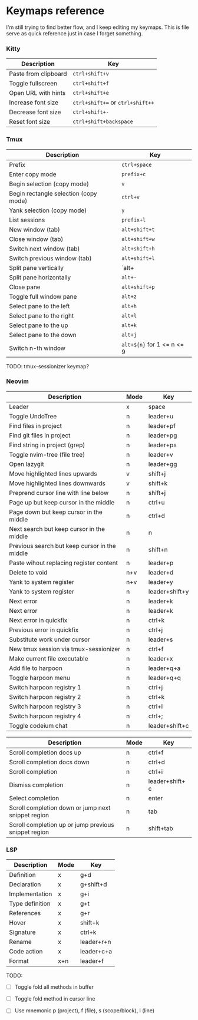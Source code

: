 # Keymaps reference

I'm still trying to find better flow, and I keep editing my keymaps. This is file serve as
quick reference just in case I forget something.

### Kitty

| Description | Key |
| -------------- | --------------- |
| Paste from clipboard | `ctrl+shift+v` |
| Toggle fullscreen | `ctrl+shift+f` |
| Open URL with hints | `ctrl+shift+e` |
| Increase font size | `ctrl+shift+=` or `ctrl+shift++` |
| Decrease font size | `ctrl+shift+-` |
| Reset font size | `ctrl+shift+backspace` |


### Tmux

| Description | Key |
| ----------- | --- |
| Prefix | `ctrl+space` | 
| Enter copy mode | `prefix+c` |
| Begin selection (copy mode) | `v` | 
| Begin rectangle selection (copy mode) | `ctrl+v` |
| Yank selection (copy mode) | `y` |
| List sessions | `prefix+l` |
| New window (tab) | `alt+shift+t` |
| Close window (tab) | `alt+shift+w` |
| Switch next window (tab) | `alt+shift+h` |
| Switch previous window (tab) | `alt+shift+l` |
| Split pane vertically | `alt+|` |
| Split pane horizontally | `alt+-` |
| Close pane | `alt+shift+p` |
| Toggle full window pane | `alt+z` |
| Select pane to the left | `alt+h` |
| Select pane to the right | `alt+l` |
| Select pane to the up | `alt+k` |
| Select pane to the down | `alt+j` |
| Switch n-th window | `alt+${n}` for 1 <= n <= 9 |

TODO: tmux-sessionizer keymap?

### Neovim

| Description | Mode | Key |
| --------------- | --------------- | --------------- |
| Leader | x | space |
| Toggle UndoTree | n | leader+u |
| Find files in project | n | leader+pf |
| Find git files in project | n | leader+pg |
| Find string in project (grep) | n | leader+ps |
| Toggle nvim-tree (file tree) | n | leader+v |
| Open lazygit | n | leader+gg |
| Move highlighted lines upwards | v | shift+j |
| Move highlighted lines downwards | v | shift+k |
| Preprend cursor line with line below | n | shift+j |
| Page up but keep cursor in the middle | n | ctrl+u |
| Page down but keep cursor in the middle | n | ctrl+d |
| Next search but keep cursor in the middle | n | n |
| Previous search but keep cursor in the middle | n | shift+n |
| Paste wihout replacing register content | n | leader+p |
| Delete to void | n+v | leader+d |
| Yank to system register | n+v | leader+y |
| Yank to system register | n | leader+shift+y |
| Next error | n | leader+k |
| Next error | n | leader+k |
| Next error in quickfix | n | ctrl+k |
| Previous error in quickfix | n | ctrl+j |
| Substitute work under cursor | n | leader+s |
| New tmux session via tmux-sessionizer | n | ctrl+f |
| Make current file executable | n | leader+x |
| Add file to harpoon | n | leader+q+a |
| Toggle harpoon menu | n | leader+q+q |
| Switch harpoon registry 1 | n | ctrl+j |
| Switch harpoon registry 2 | n | ctrl+k |
| Switch harpoon registry 3 | n | ctrl+l |
| Switch harpoon registry 4 | n | ctrl+; |
| Toggle codeium chat | n | leader+shift+c |

| Description | Mode | Key |
| --------------- | --------------- | --------------- |
| Scroll completion docs up | n | ctrl+f |
| Scroll completion docs down | n | ctrl+d |
| Scroll completion | n | ctrl+i |
| Dismiss completion | n | leader+shift+ c |
| Select completion | n | enter |
| Scroll completion down or jump next snippet region | n | tab |
| Scroll completion up or jump previous snippet region | n | shift+tab |

### LSP

| Description | Mode | Key |
| --------------- | --------------- | --------------- |
| Definition | x | g+d |
| Declaration | x | g+shift+d |
| Implementation | x | g+i |
| Type definition | x | g+t |
| References | x | g+r |
| Hover | x | shift+k |
| Signature | x | ctrl+k |
| Rename | x | leader+r+n |
| Code action | x | leader+c+a |
| Format | x+n | leader+f |

TODO:
- [ ] Toggle fold all methods in buffer
- [ ] Toggle fold method in cursor line
- [ ] Use mnemonic p (project), f (file), s (scope/block), l (line)

